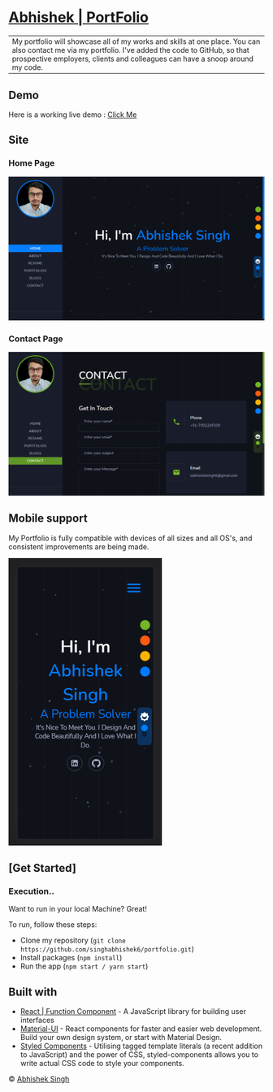 # [ Abhishek | PortFolio](https://abhishek001-portfolio.netlify.app/)

<table>
<tr>
<td>
 My portfolio will showcase all of my works and skills at one place. You can also contact me via my portfolio.
  I've added the code to GitHub, so that prospective employers, clients and colleagues can have a snoop around my code.
</td>
</tr>
</table>


## Demo
Here is a working live demo :  [Click Me](https://abhishek001-portfolio.netlify.app/)


## Site

### Home Page

![](https://github.com/singhabhishek6/portfolio/blob/master/src/img/Readme/portfolio/port%20(1).png)


### Contact Page
![](https://github.com/singhabhishek6/portfolio/blob/master/src/img/Readme/portfolio/port%20(5).png)



## Mobile support
My Portfolio is fully compatible with devices of all sizes and all OS's, and consistent improvements are being made.

![](https://github.com/singhabhishek6/portfolio/blob/master/src/img/Readme/portfolio/port%20(6).png)




## [Get Started]

### Execution..
Want to run in your local Machine? Great!

To run, follow these steps:

- Clone my repository (`git clone https://github.com/singhabhishek6/portfolio.git`)
- Install packages (`npm install`)
- Run the app (`npm start / yarn start`)


## Built with 

- [React | Function Component](https://reactjs.org/) - A JavaScript library for building user interfaces
- [Material-UI](https://material-ui.com/) - React components for faster and easier web development. Build your own design system, or start with Material Design.
- [Styled Components](https://styled-components.com/) - Utilising tagged template literals (a recent addition to JavaScript) and the power of CSS, styled-components allows you to write actual CSS code to style your components.



 © [Abhishek Singh ](https://github.com/singhabhishek6)

